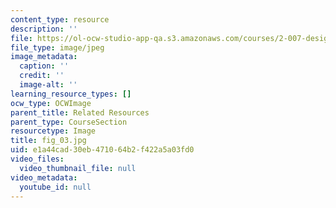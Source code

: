 ```yaml
---
content_type: resource
description: ''
file: https://ol-ocw-studio-app-qa.s3.amazonaws.com/courses/2-007-design-and-manufacturing-i-spring-2009/e1a44cad30eb471064b2f422a5a03fd0_fig_03.jpg
file_type: image/jpeg
image_metadata:
  caption: ''
  credit: ''
  image-alt: ''
learning_resource_types: []
ocw_type: OCWImage
parent_title: Related Resources
parent_type: CourseSection
resourcetype: Image
title: fig_03.jpg
uid: e1a44cad-30eb-4710-64b2-f422a5a03fd0
video_files:
  video_thumbnail_file: null
video_metadata:
  youtube_id: null
---
```

